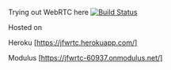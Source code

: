 Trying out WebRTC here
[![Build Status](https://travis-ci.org/julianfrank/jfwrtc.svg?branch=master)](https://travis-ci.org/julianfrank/jfwrtc)

Hosted on 

Heroku [https://jfwrtc.herokuapp.com/]

Modulus [https://jfwrtc-60937.onmodulus.net/]